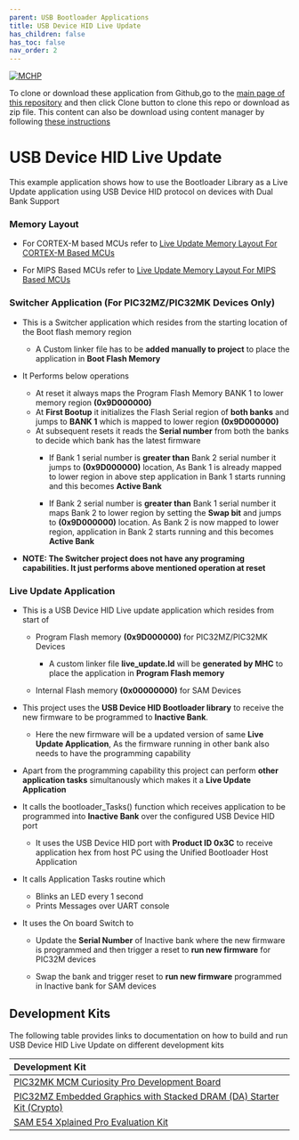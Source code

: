 ```yaml
---
parent: USB Bootloader Applications
title: USB Device HID Live Update
has_children: false
has_toc: false
nav_order: 2
---
```


[![MCHP](https://www.microchip.com/ResourcePackages/Microchip/assets/dist/images/logo.png)](https://www.microchip.com)

To clone or download these application from Github,go to the [main page of this repository](https://github.com/Microchip-MPLAB-Harmony/bootloader_apps_usb) and then click Clone button to clone this repo or download as zip file. This content can also be download using content manager by following [these instructions](https://github.com/Microchip-MPLAB-Harmony/contentmanager/wiki)

# USB Device HID Live Update

This example application shows how to use the Bootloader Library as a Live Update application using USB Device HID protocol on devices with Dual Bank Support

### Memory Layout

- For CORTEX-M based MCUs refer to [Live Update Memory Layout For CORTEX-M Based MCUs](../docs/readme_live_update_memory_layout_sam.md)

- For MIPS Based MCUs refer to [Live Update Memory Layout For MIPS Based MCUs](../docs/readme_live_update_memory_layout_pic32m.md)

### Switcher Application (For PIC32MZ/PIC32MK Devices Only)

- This is a Switcher application which resides from the starting location of the Boot flash memory region
    - A Custom linker file has to be **added manually to project** to place the application in **Boot Flash Memory**

- It Performs below operations
    - At reset it always maps the Program Flash Memory BANK 1 to lower memory region **(0x9D000000)**
    - At **First Bootup** it initializes the Flash Serial region of **both banks** and jumps to **BANK 1** which is mapped to lower region **(0x9D000000)**
    - At subsequent resets it reads the **Serial number** from both the banks to decide which bank has the latest firmware
        - If Bank 1 serial number is **greater than** Bank 2 serial number it jumps to **(0x9D000000)** location, As Bank 1 is already mapped to lower region in above step application in Bank 1 starts running and this becomes **Active Bank**

        - If Bank 2 serial number is **greater than** Bank 1 serial number it maps Bank 2 to lower region by setting the **Swap bit** and jumps to **(0x9D000000)** location. As Bank 2 is now mapped to lower region, application in Bank 2 starts running and this becomes **Active Bank**

- **NOTE: The Switcher project does not have any programing capabilities. It just performs above mentioned operation at reset**


### Live Update Application

- This is a USB Device HID Live update application which resides from start of
    - Program Flash memory **(0x9D000000)** for PIC32MZ/PIC32MK Devices
        - A custom linker file **live_update.ld** will be **generated by MHC** to place the application in **Program Flash memory**

    - Internal Flash memory **(0x00000000)** for SAM Devices

- This project uses the **USB Device HID Bootloader library** to receive the new firmware to be programmed to **Inactive Bank**.
    - Here the new firmware will be a updated version of same **Live Update Application**, As the firmware running in other bank also needs to have the programming capability

- Apart from the programming capability this project can perform **other application tasks** simultanously which makes it a **Live Update Application**

- It calls the bootloader_Tasks() function which receives application to be programmed into **Inactive Bank** over the configured USB Device HID port
    - It uses the USB Device HID port with **Product ID 0x3C** to receive application hex from host PC using the Unified Bootloader Host Application

- It calls Application Tasks routine which
    - Blinks an LED every 1 second
    - Prints Messages over UART console

- It uses the On board Switch to
    - Update the **Serial Number** of Inactive bank where the new firmware is programmed and then trigger a reset to **run new firmware** for PIC32M devices

    - Swap the bank and trigger reset to **run new firmware** programmed in Inactive bank for SAM devices

## Development Kits
The following table provides links to documentation on how to build and run USB Device HID Live Update on different development kits

| Development Kit |
|:---------|
|[PIC32MK MCM Curiosity Pro Development Board](docs/readme_pic32mk_mcm_curiosity_pro.md) |
|[PIC32MZ Embedded Graphics with Stacked DRAM (DA) Starter Kit (Crypto)](docs/readme_pic32mz_das_sk.md) |
|[SAM E54 Xplained Pro Evaluation Kit](docs/readme_sam_e54_xpro.md) |
